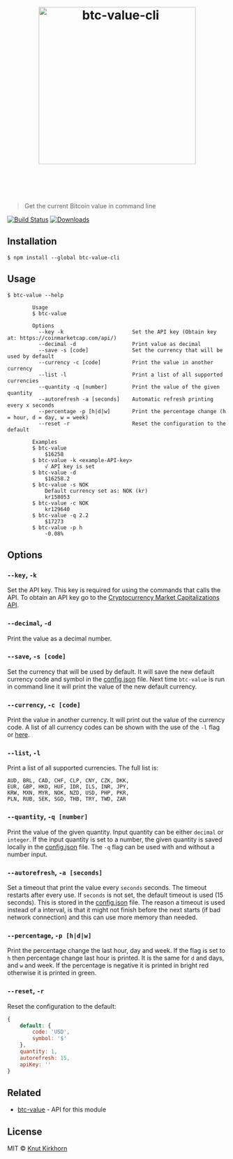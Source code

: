 <h1 align="center">
	<br>
	<img width="360" src="https://rawgit.com/knutkirkhorn/btc-value-cli/main/media/logo.svg" alt="btc-value-cli">
	<br>
	<br>
	<br>
</h1>

> Get the current Bitcoin value in command line

[![Build Status](https://travis-ci.org/knutkirkhorn/btc-value-cli.svg?branch=main)](https://travis-ci.org/knutkirkhorn/btc-value-cli) [![Downloads](https://img.shields.io/npm/dm/btc-value-cli.svg)](https://www.npmjs.com/package/btc-value-cli)

## Installation
```
$ npm install --global btc-value-cli 
```

## Usage
```
$ btc-value --help

        Usage
        $ btc-value
        
        Options
          --key -k                      Set the API key (Obtain key at: https://coinmarketcap.com/api/)
          --decimal -d                  Print value as decimal
          --save -s [code]              Set the currency that will be used by default
          --currency -c [code]          Print the value in another currency         
          --list -l                     Print a list of all supported currencies
          --quantity -q [number]        Print the value of the given quantity
          --autorefresh -a [seconds]    Automatic refresh printing every x seconds
          --percentage -p [h|d|w]       Print the percentage change (h = hour, d = day, w = week)
          --reset -r                    Reset the configuration to the default

        Examples
        $ btc-value
            $16258
        $ btc-value -k <example-API-key>
            √ API key is set
        $ btc-value -d
            $16258.2
        $ btc-value -s NOK
            Default currency set as: NOK (kr)
            kr158053
        $ btc-value -c NOK
            kr129640
        $ btc-value -q 2.2
            $17273
        $ btc-value -p h
            -0.08%
```

## Options
### `--key`, `-k`
Set the API key. This key is required for using the commands that calls the API. To obtain an API key go to the [Cryptocurrency Market Capitalizations API](https://coinmarketcap.com/api/). 

### `--decimal`, `-d`
Print the value as a decimal number.

### `--save`, `-s [code]`
Set the currency that will be used by default. It will save the new default currency code and symbol in the [config.json](config.json) file. Next time ```btc-value``` is run in command line it will print the value of the new default currency.

### `--currency`, `-c [code]`
Print the value in another currency. It will print out the value of the currency code. A list of all currency codes can be shown with the use of the `-l` flag or [here](https://github.com/knutkirkhorn/btc-value/blob/main/currencies.json).

### `--list`, `-l`
Print a list of all supported currencies.
The full list is:
```
AUD, BRL, CAD, CHF, CLP, CNY, CZK, DKK,
EUR, GBP, HKD, HUF, IDR, ILS, INR, JPY,
KRW, MXN, MYR, NOK, NZD, USD, PHP, PKR,
PLN, RUB, SEK, SGD, THB, TRY, TWD, ZAR
```

### `--quantity`, `-q [number]`
Print the value of the given quantity. Input quantity can be either ```decimal``` or ```integer```.
If the input quantity is set to a number, the given quantity is saved locally in the [config.json](config.json) file.
The `-q` flag can be used with and without a number input.

### `--autorefresh`, `-a [seconds]`
Set a timeout that print the value every `seconds` seconds. The timeout restarts after every use. If `seconds` is not set, the default timeout is used (15 seconds). This is stored in the [config.json](config.json) file. The reason a timeout is used instead of a interval, is that it might not finish before the next starts (if bad network connection) and this can use more memory than needed.

### `--percentage`, `-p [h|d|w]`
Print the percentage change the last hour, day and week. If the flag is set to `h` then percentage change last hour is printed. It is the same for `d` and days, and `w` and week.
If the percentage is negative it is printed in bright red otherwise it is printed in green.

### `--reset`, `-r`
Reset the configuration to the default:
```js
{
    default: {
        code: 'USD',
        symbol: '$'
    },
    quantity: 1,
    autorefresh: 15,
    apiKey: ''
}
```

## Related
- [btc-value](https://github.com/knutkirkhorn/btc-value) - API for this module

## License
MIT © [Knut Kirkhorn](LICENSE)
